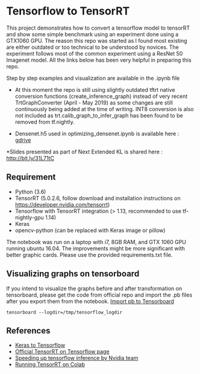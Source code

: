 # Tensorflow to TensorRT 

This project demonstrates how to convert a tensorflow model to tensorRT and show some simple benchmark using an experiment done using a GTX1060 GPU.
The reason this repo was started as I found most existing are either outdated or too technical to be understood by novices. The experiment follows most of the common experiment using a ResNet 50 Imagenet model. All the links below has been very helpful in preparing this repo.

Step by step examples and visualization are available in the .ipynb file

* At this moment the repo is still using slightly outdated tftrt native conversion functions (create_inference_graph) instead of very recent TrtGraphConverter (April - May 2019) as some changes are still continuously being added at the time of writing. INT8 conversion is also not included as trt.calib_graph_to_infer_graph has been found to be removed from tf.nightly.

* Densenet.h5 used in optimizing_densenet.ipynb is available here : [gdrive](https://drive.google.com/open?id=1kX_o4gTr47xdikmZLILcnCcwiBi8bcrJ)

*Slides presented as part of Next Extended KL is shared here : http://bit.ly/31L71tC 

## Requirement ##
* Python (3.6)
* TensorRT (5.0.2.6, follow download and installation instructions on https://developer.nvidia.com/tensorrt)
* Tensorflow with TensorRT integration (> 1.13, recommended to use tf-nightly-gpu 1.14)
* Keras
* opencv-python (can be replaced with Keras image or pillow)

The notebook was run on a laptop with i7, 8GB RAM, and GTX 1060 GPU running ubuntu 16.04. The improvements might be more significant with better graphic cards. Please use the provided requirements.txt file. 

## Visualizing graphs on tensorboard ##
If you intend to visualize the graphs before and after transformation on tensorboard, please get the code from official repo and import the .pb files after you export them from the notebook.
[Import pb to Tensorboard](https://github.com/rockchip-linux/tensorflow/blob/master/tensorflow/python/tools/import_pb_to_tensorboard.py)

```
tensorboard --logdir=/tmp/tensorflow_logdir
```

## References ##
* [Keras to Tensorflow](https://github.com/jeng1220/KerasToTensorRT/blob/master/README.md)
* [Official TensorRT on Tensorflow page](https://github.com/tensorflow/models/tree/master/research/tensorrt)
* [Speeding up tensorflow inference by Nvidia team](https://medium.com/tensorflow/speed-up-tensorflow-inference-on-gpus-with-tensorrt-13b49f3db3fa)
* [Running TensorRT on Colab](https://colab.research.google.com/github/deeponcology/PyTorchMedicalAI/blob/master/shlomo_dl_0009_tensor_rt.ipynb#scrollTo=ZJB4jfxZcM3s)



